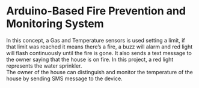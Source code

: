 # Arduino-Based Fire Prevention and Monitoring System
In this concept, a Gas and Temperature sensors is used setting a limit, if that limit was reached it means there’s a fire, a buzz will alarm and red light will flash continuously until the fire is gone. It also sends a text message to the owner saying that the house is on fire. In this project, a red light represents the water sprinkler.
<br/>
The owner of the house can distinguish and monitor the temperature of the house by sending SMS message to the device.
